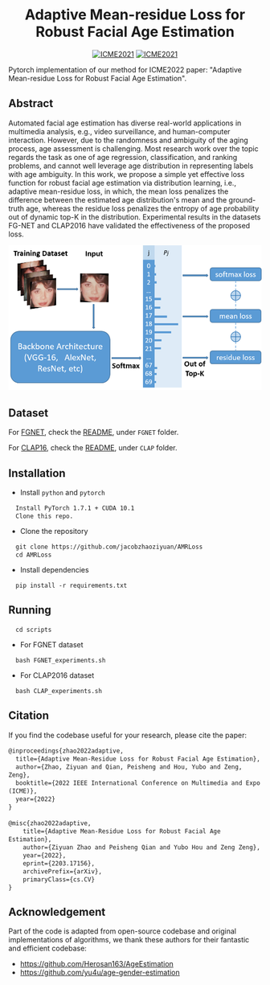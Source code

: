



<div align="center">

# Adaptive Mean-residue Loss for Robust Facial Age Estimation

[![ICME2021](https://img.shields.io/badge/arXiv-2203.12454-blue)](https://arxiv.org/abs/2203.17156)
[![ICME2021](https://img.shields.io/badge/Conference-ICME2022-green)](https://arxiv.org/abs/2203.17156)



</div>

Pytorch implementation of our method for ICME2022 paper: "Adaptive Mean-residue Loss for Robust Facial Age Estimation". 


## Abstract
Automated facial age estimation has diverse real-world applications in multimedia analysis, e.g., video surveillance, and human-computer interaction. However, due to the randomness and ambiguity of the aging process, age assessment is challenging.  Most research work over the topic regards the task as one of age regression, classification, and ranking problems, and cannot well leverage age distribution in representing labels with age ambiguity. In this work, we propose a simple yet effective loss function for robust facial age estimation via distribution learning, i.e., adaptive mean-residue loss, in which, the mean loss penalizes the difference between the estimated age distribution's mean and the ground-truth age, whereas the residue loss penalizes the entropy of age probability out of dynamic top-K in the distribution. Experimental results in the datasets FG-NET and CLAP2016 have validated the effectiveness of the proposed loss.


<p align="center">
<img src="https://github.com/jacobzhaoziyuan/AMR-Loss/blob/main/assets/archi.png" width="550">
</p>


## Dataset

For [FGNET](https://yanweifu.github.io/FG_NET_data/), check the [README](https://github.com/jacobzhaoziyuan/AMRLoss/blob/main/FGNET/README.md), under `FGNET` folder.

For [CLAP16](https://chalearnlap.cvc.uab.cat/dataset/26/description/), check the [README](https://github.com/jacobzhaoziyuan/AMRLoss/blob/main/CLAP/README.md), under `CLAP` folder.





## Installation

- Install `python` and `pytorch`
```
  Install PyTorch 1.7.1 + CUDA 10.1 
  Clone this repo.
```

- Clone the repository

```
  git clone https://github.com/jacobzhaoziyuan/AMRLoss
  cd AMRLoss
```

- Install dependencies
```
  pip install -r requirements.txt
```


## Running
```
  cd scripts
```
- For FGNET dataset
```
  bash FGNET_experiments.sh 
```
- For CLAP2016 dataset
```
  bash CLAP_experiments.sh 
```

    

    






## Citation
If you find the codebase useful for your research, please cite the paper:
```
@inproceedings{zhao2022adaptive,
  title={Adaptive Mean-Residue Loss for Robust Facial Age Estimation},
  author={Zhao, Ziyuan and Qian, Peisheng and Hou, Yubo and Zeng, Zeng},
  booktitle={2022 IEEE International Conference on Multimedia and Expo (ICME)},
  year={2022}
}

@misc{zhao2022adaptive,
    title={Adaptive Mean-Residue Loss for Robust Facial Age Estimation},
    author={Ziyuan Zhao and Peisheng Qian and Yubo Hou and Zeng Zeng},
    year={2022},
    eprint={2203.17156},
    archivePrefix={arXiv},
    primaryClass={cs.CV}
}
```


## Acknowledgement

Part of the code is adapted from open-source codebase and original implementations of algorithms, 
we thank these authors for their fantastic and efficient codebase:
* https://github.com/Herosan163/AgeEstimation
* https://github.com/yu4u/age-gender-estimation
